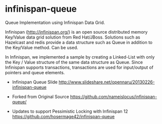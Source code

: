 infinispan-queue
================

Queue Implementation using Infinispan Data Grid.

Infinispan (http://infinispan.org/) is an open source distributed memory Key/Value data grid solution from Red Hat/JBoss.
Solutions such as Hazelcast and redis provide a data structure such as Queue in addition to the Key/Value method.
Can be used.

In Infinispan, we implemented a sample by creating a Linked-List with only the Key / Value structure of the same data structure as Queue.
Since Infinispan supports transactions, transactions are used for input/output of pointers and queue elements.

* Infinispan Queue Slide
http://www.slideshare.net/opennaru/20130226-infinispan-queue

* Forked from Original Source 
https://github.com/nameislocus/infinispan-queue/

* Updates to support Pessimistic Locking with Infinispan 12
https://github.com/hosermage42/infinispan-queue
